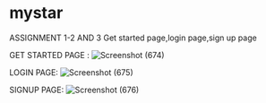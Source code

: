 # mystar
 
ASSIGNMENT 1-2 AND 3 
Get started page,login page,sign up page


GET STARTED PAGE :
![Screenshot (674)](https://github.com/user-attachments/assets/98d26c39-9c97-420f-852a-b2326ad969dd)

LOGIN PAGE:
![Screenshot (675)](https://github.com/user-attachments/assets/5b940e40-01fd-4a3a-a71d-f6fe60d11893)

SIGNUP PAGE:
![Screenshot (676)](https://github.com/user-attachments/assets/3312a993-4aa6-4864-a45f-e0a16c91f006)
